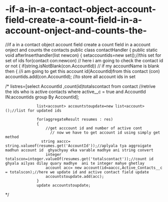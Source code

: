# -if-a-in-a-contact-object-account-field-create-a-count-field-in-a-account-onject-and-counts-the-
 //if a  in a contact object account field create a count field  in a account onject and counts the contacts
public class contactHandler 
{
      public static void afterInserthandler(list<contact> newcon)
       {
        set<id>accountids=new set<id>();//this set for set of ids
          for(contact con:newcon)  // here i am going to check the contact id or not
          {
              if(string.isNotBlank(con.AccountId))  // if my accountName is blank then
              {
                 //i am going to get this account id(AccountId)from this contact (con)            
                   accountids.add(con.AccountId);  //to store all account ids in set
                  
                   
/*   list<aggregateResult>res=[select AccountId ,count(id)totalscontact from contact //retrive the ids who is active contacts 
                                            where active__c = true and AccountId 
                                            IN:accountids group By AccountId];
                  
                  list<account> accountstoupdate=new list<account>();//list for updated ids
                  
                  for(aggregateResult resumes : res)
                  {
                      //get acccount id and number of active cont
                        // now we have to get account id using simply get method
                    string aaccc= string.valueof(resumes.get('AccountId'));//aplyala tya aggroigate madhun account id  ghyachyay eka varable madhye ani string convert
                      integer totalscon=integer.valueOf(resumes.get('totalscontact'));//count id ghyala ailyas dilay quary madhye  ani te integer mahye ghetlay
                      account acc= new account(id=aaccc,Active_Contacts__c = totalscon);//here we update id and active contact field update 
                      accountstoupdate.add(acc);
                  }
                  update accountstoupdate;
*/
